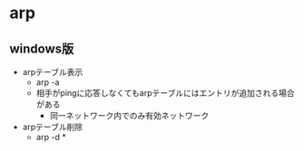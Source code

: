 # arp

## windows版

* arpテーブル表示
  * arp -a
  * 相手がpingに応答しなくてもarpテーブルにはエントリが追加される場合がある
    * 同一ネットワーク内でのみ有効ネットワーク
* arpテーブル削除
  * arp -d *
  